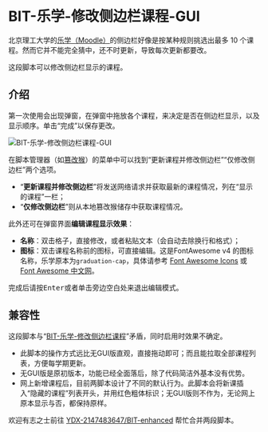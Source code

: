 # BIT-乐学-修改侧边栏课程-GUI

北京理工大学的[乐学（Moodle）](https://lexue.bit.edu.cn/)的侧边栏好像是按某种规则挑选出最多 10 个课程。然而它并不能完全猜中，还不时更新，导致每次更新都要改。

这段脚本可以修改侧边栏显示的课程。

## 介绍

第一次使用会出现弹窗，在弹窗中拖放各个课程，来决定是否在侧边栏显示，以及显示顺序。单击“完成”以保存更改。

![BIT-乐学-修改侧边栏课程-GUI](https://s2.loli.net/2024/03/02/LQkUznoe398Jb1X.jpg)

在脚本管理器（如[篡改猴](https://www.tampermonkey.net/)）的菜单中可以找到“更新课程并修改侧边栏”“仅修改侧边栏”两个选项。

- “**更新课程并修改侧边栏**”将发送网络请求并获取最新的课程情况，列在“显示的课程”一栏；
- “**仅修改侧边栏**”则从本地篡改猴储存中获取课程情况。

此外还可在弹窗界面**编辑课程显示效果**：

- **名称**：双击格子，直接修改，或者粘贴文本（会自动去除换行和格式）；
- **图标**：双击课程名称前的图标，可直接编辑。这是FontAwesome v4 的图标名称，乐学原本为`graduation-cap`，具体请参考 [Font Awesome Icons](https://fontawesome.com/v4/icons/) 或 [Font Awesome 中文网](https://fontawesome.com.cn/v4/icons)。

完成后请按<kbd>Enter</kbd>或者单击旁边空白处来退出编辑模式。

## 兼容性

这段脚本与“[BIT-乐学-修改侧边栏课程](https://greasyfork.org/scripts/470832)”矛盾，同时启用时效果不确定。

- 此脚本的操作方式远比无GUI版直观，直接拖动即可；而且能拉取全部课程列表，方便每学期更新。
- 无GUI版是原初版本，功能已经全面落后，除了代码简洁外基本没有优势。
- 网上新增课程后，目前两脚本设计了不同的默认行为。此脚本会将新课插入“隐藏的课程”列表开头，并用红色粗体标识；无GUI版则不作为，无论网上原本显示与否，都保持原样。

欢迎有志之士前往 [YDX-2147483647/BIT-enhanced](https://github.com/YDX-2147483647/BIT-enhanced) 帮忙合并两段脚本。
